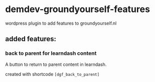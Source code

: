 # demdev-groundyourself-features

wordpress plugin to add features to groundyourself.nl

## added features:

### back to parent for learndash content

A button to return to parent content in learndash.

created with shortcode `[dgf_back_to_parent]`
